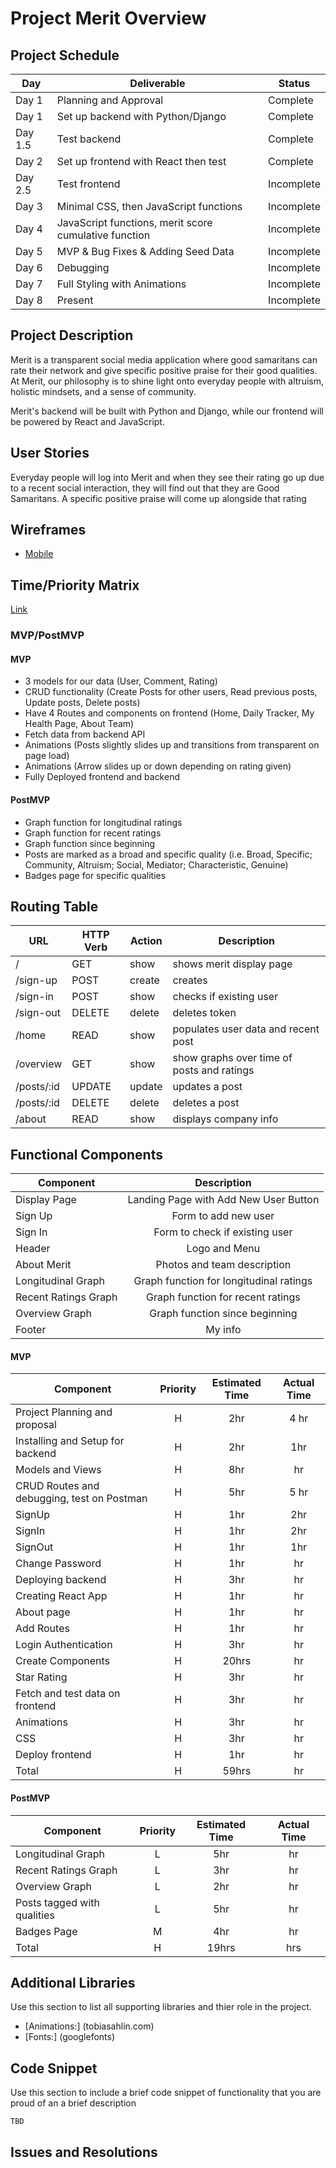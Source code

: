 # Project Merit Overview


## Project Schedule

|  Day | Deliverable | Status
|---|---| ---|
|Day 1| Planning and Approval | Complete
|Day 1| Set up backend with Python/Django| Complete
|Day 1.5| Test backend | Complete
|Day 2| Set up frontend with React then test | Complete
|Day 2.5| Test frontend | Incomplete
|Day 3| Minimal CSS, then JavaScript functions | Incomplete
|Day 4| JavaScript functions, merit score cumulative function | Incomplete
|Day 5| MVP & Bug Fixes & Adding Seed Data | Incomplete
|Day 6| Debugging| Incomplete
|Day 7| Full Styling with Animations | Incomplete
|Day 8| Present | Incomplete


## Project Description

Merit is a transparent social media application where good samaritans can rate their network and give specific positive praise for their good qualities. At Merit, our philosophy is to shine light onto everyday people with altruism, holistic mindsets, and a sense of community.

Merit's backend will be built with Python and Django, while our frontend will be powered by React and JavaScript.



## User Stories

Everyday people will log into Merit and when they see their rating go up due to a recent social interaction, they will find out that they are Good Samaritans. A specific positive praise will come up alongside that rating 

## Wireframes   

- [Mobile](https://drive.google.com/file/d/1jIgVx7uq7n9RXkQt2_8qWYOOqMhkl-RX/view?usp=sharing)



## Time/Priority Matrix 

[Link](https://drive.google.com/file/d/1-x2qCgwxylPw7JvXJfaKhdjDh9BK0syg/view?usp=sharing)


### MVP/PostMVP  

#### MVP

- 3 models for our data (User, Comment, Rating)
- CRUD functionality (Create Posts for other users, Read previous posts, Update posts, Delete posts)
- Have 4 Routes and components on frontend (Home, Daily Tracker, My Health Page, About Team)
- Fetch data from backend API
- Animations (Posts slightly slides up and transitions from transparent on page load)
- Animations (Arrow slides up or down depending on rating given)
- Fully Deployed frontend and backend

#### PostMVP 

- Graph function for longitudinal ratings
- Graph function for recent ratings
- Graph function since beginning
- Posts are marked as a broad and specific quality (i.e. Broad, Specific; Community, Altruism; Social, Mediator; Characteristic, Genuine)
- Badges page for specific qualities

## Routing Table

| **URL**     | **HTTP Verb** | **Action** | **Description**             |
| ----------- | ------------- | -------------- | ---------------------- |
| /            | GET          |    show        | shows merit display page  |
| /sign-up     | POST         |    create      | creates  |
| /sign-in     | POST         |    show        | checks if existing user   |
| /sign-out    | DELETE       |    delete      | deletes token  |
| /home        | READ         |    show        | populates user data and recent post   |
| /overview    | GET          |    show        | show graphs over time of posts and ratings  |
| /posts/:id   | UPDATE       |    update      | updates a post |
| /posts/:id   | DELETE       |    delete      | deletes a post |
| /about       | READ         |    show        | displays company info   |


## Functional Components

| Component | Description | 
| --- | :---: | 
| Display Page | Landing Page with Add New User Button |
| Sign Up | Form to add new user| 
| Sign In | Form to check if existing user |
| Header | Logo and Menu | 
| About Merit | Photos and team description | 
| Longitudinal Graph | Graph function for longitudinal ratings | 
| Recent Ratings Graph| Graph function for recent ratings | 
| Overview Graph| Graph function since beginning | 
| Footer | My info |

#### MVP
| Component | Priority | Estimated Time | Actual Time |
| --- | :---: |  :---: | :---: | 
| Project Planning and proposal            | H | 2hr | 4 hr |
| Installing and Setup for backend            | H | 2hr | 1hr |
| Models and Views                            | H | 8hr | hr |
| CRUD Routes and debugging, test on Postman | H | 5hr | 5 hr | 
| SignUp                                     | H | 1hr | 2hr | 
| SignIn                                     | H | 1hr | 2hr | 
| SignOut                                    | H | 1hr | 1hr |
| Change Password                             | H | 1hr | hr | 
| Deploying backend                           | H | 3hr|  hr | 
| Creating React App                          | H | 1hr | hr|
| About page                                  | H | 1hr | hr|
| Add Routes                                  | H | 1hr |  hr |
| Login Authentication                        | H | 3hr | hr |
| Create Components                           | H | 20hrs|  hr |
| Star Rating                                 | H | 3hr | hr|
| Fetch and test data on frontend             | H | 3hr |  hr |
| Animations                                  | H | 3hr | hr |
| CSS                                        | H | 3hr |  hr |
| Deploy frontend                            | H | 1hr |  hr |
| Total                                      | H | 59hrs| hr |

#### PostMVP
| Component | Priority | Estimated Time | Actual Time |
| --- | :---: |  :---: | :---: | 
| Longitudinal Graph | L | 5hr | hr |
| Recent Ratings Graph | L | 3hr | hr |
| Overview Graph | L | 2hr | hr |
| Posts tagged with qualities | L | 5hr | hr |
| Badges Page | M | 4hr | hr |
| Total | H | 19hrs| hrs |

## Additional Libraries
 Use this section to list all supporting libraries and thier role in the project. 

- [Animations:] (tobiasahlin.com)
- [Fonts:] (googlefonts)

## Code Snippet

Use this section to include a brief code snippet of functionality that you are proud of an a brief description  

```
TBD

```

## Issues and Resolutions
